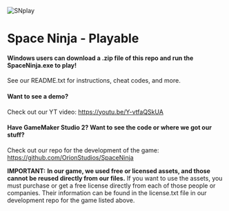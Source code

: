 ![SNplay](https://user-images.githubusercontent.com/25125692/124682350-8b655000-de98-11eb-8c89-62ab21fa04d4.PNG)

# Space Ninja - Playable

#### Windows users can download a .zip file of this repo and run the **SpaceNinja.exe** to play!
See our README.txt for instructions, cheat codes, and more. 

#### Want to see a demo? 
Check out our YT video: https://youtu.be/Y-vtfaQSkUA

#### Have GameMaker Studio 2? Want to see the code or where we got our stuff? 
Check out our repo for the development of the game: https://github.com/OrionStudios/SpaceNinja

**IMPORTANT:**
**In our game, we used free or licensed assets, and those cannot be reused directly from our files.** 
If you want to use the assets, you must purchase or get a free license directly from each of those people or companies. 
Their information can be found in the license.txt file in our development repo for the game listed above. 
